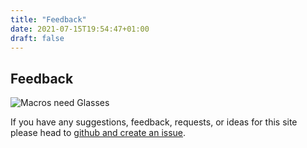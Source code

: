 ```yaml
---
title: "Feedback"
date: 2021-07-15T19:54:47+01:00
draft: false
---
```


## Feedback

![Macros need Glasses](/images/macro-glasses.jpg)


If you have any suggestions, feedback, requests, or ideas for this site please head to [github and create an issue](https://github.com/AspectsLove/spicychickenquest).
